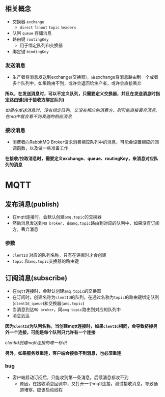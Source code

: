 ## 相关概念
- 交换器 `exchange`
    - `direct` `fanout` `topic` `headers`
- 队列 `queue` 存储消息
- 路由键 `routingKey`
    - 用于绑定队列和交换器
- 绑定键 `bindingKey`

### 发送消息
- 生产者将消息发送到exchange(交换器)，由exchange将消息路由到一个或者多个队列中，如果路由不到，或许会返回给生产者，或许会直接丢弃

**所以，在发送消息时，可以不定义队列，只需要定义交换器，并且在发送消息时指定路由键(用于接收方绑定队列)**

_如果在发送消息时，没有绑定队列，又没有相应的消费方，则可能直接丢弃消息，在mq中就会看不到发送的相应消息_

### 接收消息
- 消费者向RabbitMQ Broker请求消费相应队列中的消息，可能会设置相应的回调函数，以及做一些准备工作

**在接收/拉取消息时，需要定义exchange、queue、routingKey，来消息对应队列的消息**

# MQTT

## 发布消息(publish)
- 在mqtt连接时，会默认创建`amq.topic`的交换器
- 然后消息发送到`MQ broker`，由`amq.topic`路由到对应的队列中，如果没有订阅方，丢弃消息

### 参数
- `clentId` 对应的队列名称，只有在评阅时才会创建
- `topic` 和`amq.topic`交换器的路由键

## 订阅消息(subscribe)
- 在`mqtt`连接时，会默认创建`amq.topic`的交换器
- 在订阅时，创建名称为`clentId`的队列，在通过名称为`topic`的路由键绑定队列(`clentId_queue`)和交换器(`amq.topic`)
- 当消息到达`MQ broker`，同`amq.topic`路由到对应的队列中
- 消息到达

**因为`clentId`为队列名称，当创建mqtt连接时，如果`clentId`相同，会导致挤掉另外一个连接，可能是每个队列只允许有一个连接**

_clentId创建mqtt连接的唯一标识_

**另外，如果服务器重连，客户端会接收不到消息，也必须重连**

### bug
- 客户端启动订阅后，只能收到第一条消息，后续消息都收不到
    - 原因，在接收消息回调中，又打开一个mqtt连接，测试接收消息，导致通道堵塞，应该启动线程
